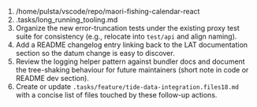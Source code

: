 1. /home/pulsta/vscode/repo/maori-fishing-calendar-react
2. .tasks/long_running_tooling.md
3. Organize the new error-truncation tests under the existing proxy test suite for consistency (e.g., relocate into `test/api` and align naming).
4. Add a README changelog entry linking back to the LAT documentation section so the datum change is easy to discover.
5. Review the logging helper pattern against bundler docs and document the tree-shaking behaviour for future maintainers (short note in code or README dev section).
6. Create or update `.tasks/feature/tide-data-integration.files18.md` with a concise list of files touched by these follow-up actions.
